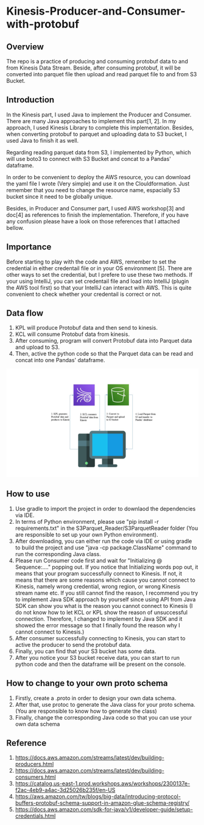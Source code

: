 # Kinesis-Producer-and-Consumer-with-protobuf
## Overview
The repo is a practice of producing and consuming protobuf data to and from Kinesis Data Stream. Beside, after consuming protobuf, it will be converted into parquet file then upload and read parquet file to and from S3 Bucket.

## Introduction
In the Kinesis part, I used Java to implement the Producer and Consumer. There are many Java approaches to implement this part[1, 2]. In my approach, I used Kinesis Library to complete this implementation. Besides, when converting protobuf to parquet and uploading data to S3 bucket, I used Java to finish it as well.

Regarding reading parquet data from S3, I implemented by Python, which will use boto3 to connect with S3 Bucket and concat to a Pandas' dataframe.

In order to be convenient to deploy the AWS resource, you can download the yaml file I wrote (Very simple) and use it on the Clouldformation. Just remember that you need to change the resource name, espacially S3 bucket since it need to be globally unique.

Besides, in Producer and Consumer part, I used AWS workshop[3] and doc[4] as references to finish the implementation. Therefore, if you have any confusion please have a look on those references that I attached bellow.

## Importance
Before starting to play with the code and AWS, remember to set the credential in either credentail file or in your OS environment [5]. There are other ways to set the credential, but I prefere to use these two methods. If your using IntelliJ, you can set credentail file and load into IntelliJ (plugin the AWS tool first) so that your IntelliJ can interact with AWS. This is quite convenient to check whether your credentail is correct or not.

## Data flow
1. KPL will produce Protobuf data and then send to kinesis.
2. KCL will consume Protobuf data from kinesis.
3. After consuming, program will convert Protobuf data into Parquet data and upload to S3.
4. Then, active the python code so that the Parquet data can be read and concat into one Pandas' dataframe.

<p align="center"> 
    <img src="img/dataFlow.jpg"  width="800">
 </p>
 
## How to use
1. Use gradle to import the project in order to downlaod the dependencies via IDE.
2. In terms of Python environment, please use "pip install -r requirements.txt" in the S3Parquet_Reader/S3ParquetReader folder (You are responsible to set up your own Python environment).
3. After downloading, you can either run the code via IDE or using gradle to build the project and use "java -cp package.ClassName" command to run the corresponding Java class.
4. Please run Consumer code first and wait for "Initializing @ Sequence:...." popping out. If you notice that Initializing words pop out, it means that your program successfully connect to Kinesis. If not, it means that there are some reasons which cause you cannot connect to Kinesis, namely wrong credential, wrong region, or wrong Kinesis stream name etc. If you still cannot find the reason, I recommend you try to implement Java SDK approach by yourself since using API from Java SDK can show you what is the reason you cannot connect to Kinesis (I do not know how to let KCL or KPL show the reason of unsuccessful connection. Therefore, I changed to implement by Java SDK and it showed the error message so that I finally found the reason why I cannot connect to Kinesis.)
5. After consumer successfully connecting to Kinesis, you can start to active the producer to send the protobuf data.
6. Finally, you can find that your S3 bucket has some data.
7. After you notice your S3 bucket receive data, you can start to run python code and then the dataframe will be present on the console.

## How to change to your own proto schema
1. Firstly, create a .proto in order to design your own data schema. 
2. After that, use protoc to generate the Java class for your proto schema. (You are responsible to know how to generate the class)
3. Finally, change the corresponding Java code so that you can use your own data schema

## Reference
1. https://docs.aws.amazon.com/streams/latest/dev/building-producers.html
2. https://docs.aws.amazon.com/streams/latest/dev/building-consumers.html
3. https://catalog.us-east-1.prod.workshops.aws/workshops/2300137e-f2ac-4eb9-a4ac-3d25026b235f/en-US
4. https://aws.amazon.com/tw/blogs/big-data/introducing-protocol-buffers-protobuf-schema-support-in-amazon-glue-schema-registry/
5. https://docs.aws.amazon.com/sdk-for-java/v1/developer-guide/setup-credentials.html
